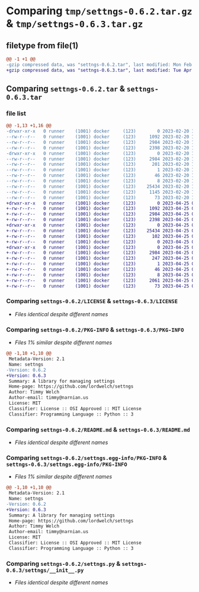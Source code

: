 # Comparing `tmp/settngs-0.6.2.tar.gz` & `tmp/settngs-0.6.3.tar.gz`

## filetype from file(1)

```diff
@@ -1 +1 @@
-gzip compressed data, was "settngs-0.6.2.tar", last modified: Mon Feb 20 10:09:57 2023, max compression
+gzip compressed data, was "settngs-0.6.3.tar", last modified: Tue Apr 25 07:16:12 2023, max compression
```

## Comparing `settngs-0.6.2.tar` & `settngs-0.6.3.tar`

### file list

```diff
@@ -1,13 +1,16 @@
-drwxr-xr-x   0 runner    (1001) docker     (123)        0 2023-02-20 10:09:57.789595 settngs-0.6.2/
--rw-r--r--   0 runner    (1001) docker     (123)     1092 2023-02-20 10:09:48.000000 settngs-0.6.2/LICENSE
--rw-r--r--   0 runner    (1001) docker     (123)     2984 2023-02-20 10:09:57.789595 settngs-0.6.2/PKG-INFO
--rw-r--r--   0 runner    (1001) docker     (123)     2398 2023-02-20 10:09:48.000000 settngs-0.6.2/README.md
-drwxr-xr-x   0 runner    (1001) docker     (123)        0 2023-02-20 10:09:57.789595 settngs-0.6.2/settngs.egg-info/
--rw-r--r--   0 runner    (1001) docker     (123)     2984 2023-02-20 10:09:57.000000 settngs-0.6.2/settngs.egg-info/PKG-INFO
--rw-r--r--   0 runner    (1001) docker     (123)      201 2023-02-20 10:09:57.000000 settngs-0.6.2/settngs.egg-info/SOURCES.txt
--rw-r--r--   0 runner    (1001) docker     (123)        1 2023-02-20 10:09:57.000000 settngs-0.6.2/settngs.egg-info/dependency_links.txt
--rw-r--r--   0 runner    (1001) docker     (123)       46 2023-02-20 10:09:57.000000 settngs-0.6.2/settngs.egg-info/requires.txt
--rw-r--r--   0 runner    (1001) docker     (123)        8 2023-02-20 10:09:57.000000 settngs-0.6.2/settngs.egg-info/top_level.txt
--rw-r--r--   0 runner    (1001) docker     (123)    25434 2023-02-20 10:09:48.000000 settngs-0.6.2/settngs.py
--rw-r--r--   0 runner    (1001) docker     (123)     1145 2023-02-20 10:09:57.789595 settngs-0.6.2/setup.cfg
--rw-r--r--   0 runner    (1001) docker     (123)       73 2023-02-20 10:09:48.000000 settngs-0.6.2/setup.py
+drwxr-xr-x   0 runner    (1001) docker     (123)        0 2023-04-25 07:16:12.033409 settngs-0.6.3/
+-rw-r--r--   0 runner    (1001) docker     (123)     1092 2023-04-25 07:16:03.000000 settngs-0.6.3/LICENSE
+-rw-r--r--   0 runner    (1001) docker     (123)     2984 2023-04-25 07:16:12.033409 settngs-0.6.3/PKG-INFO
+-rw-r--r--   0 runner    (1001) docker     (123)     2398 2023-04-25 07:16:03.000000 settngs-0.6.3/README.md
+drwxr-xr-x   0 runner    (1001) docker     (123)        0 2023-04-25 07:16:12.033409 settngs-0.6.3/settngs/
+-rw-r--r--   0 runner    (1001) docker     (123)    25434 2023-04-25 07:16:03.000000 settngs-0.6.3/settngs/__init__.py
+-rw-r--r--   0 runner    (1001) docker     (123)      102 2023-04-25 07:16:03.000000 settngs-0.6.3/settngs/__main__.py
+-rw-r--r--   0 runner    (1001) docker     (123)        0 2023-04-25 07:16:03.000000 settngs-0.6.3/settngs/py.typed
+drwxr-xr-x   0 runner    (1001) docker     (123)        0 2023-04-25 07:16:12.033409 settngs-0.6.3/settngs.egg-info/
+-rw-r--r--   0 runner    (1001) docker     (123)     2984 2023-04-25 07:16:12.000000 settngs-0.6.3/settngs.egg-info/PKG-INFO
+-rw-r--r--   0 runner    (1001) docker     (123)      247 2023-04-25 07:16:12.000000 settngs-0.6.3/settngs.egg-info/SOURCES.txt
+-rw-r--r--   0 runner    (1001) docker     (123)        1 2023-04-25 07:16:12.000000 settngs-0.6.3/settngs.egg-info/dependency_links.txt
+-rw-r--r--   0 runner    (1001) docker     (123)       46 2023-04-25 07:16:12.000000 settngs-0.6.3/settngs.egg-info/requires.txt
+-rw-r--r--   0 runner    (1001) docker     (123)        8 2023-04-25 07:16:12.000000 settngs-0.6.3/settngs.egg-info/top_level.txt
+-rw-r--r--   0 runner    (1001) docker     (123)     2061 2023-04-25 07:16:12.037409 settngs-0.6.3/setup.cfg
+-rw-r--r--   0 runner    (1001) docker     (123)       73 2023-04-25 07:16:03.000000 settngs-0.6.3/setup.py
```

### Comparing `settngs-0.6.2/LICENSE` & `settngs-0.6.3/LICENSE`

 * *Files identical despite different names*

### Comparing `settngs-0.6.2/PKG-INFO` & `settngs-0.6.3/PKG-INFO`

 * *Files 1% similar despite different names*

```diff
@@ -1,10 +1,10 @@
 Metadata-Version: 2.1
 Name: settngs
-Version: 0.6.2
+Version: 0.6.3
 Summary: A library for managing settings
 Home-page: https://github.com/lordwelch/settngs
 Author: Timmy Welch
 Author-email: timmy@narnian.us
 License: MIT
 Classifier: License :: OSI Approved :: MIT License
 Classifier: Programming Language :: Python :: 3
```

### Comparing `settngs-0.6.2/README.md` & `settngs-0.6.3/README.md`

 * *Files identical despite different names*

### Comparing `settngs-0.6.2/settngs.egg-info/PKG-INFO` & `settngs-0.6.3/settngs.egg-info/PKG-INFO`

 * *Files 1% similar despite different names*

```diff
@@ -1,10 +1,10 @@
 Metadata-Version: 2.1
 Name: settngs
-Version: 0.6.2
+Version: 0.6.3
 Summary: A library for managing settings
 Home-page: https://github.com/lordwelch/settngs
 Author: Timmy Welch
 Author-email: timmy@narnian.us
 License: MIT
 Classifier: License :: OSI Approved :: MIT License
 Classifier: Programming Language :: Python :: 3
```

### Comparing `settngs-0.6.2/settngs.py` & `settngs-0.6.3/settngs/__init__.py`

 * *Files identical despite different names*

